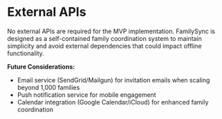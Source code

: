 # External APIs

No external APIs are required for the MVP implementation. FamilySync is designed as a self-contained family coordination system to maintain simplicity and avoid external dependencies that could impact offline functionality.

**Future Considerations:**
- Email service (SendGrid/Mailgun) for invitation emails when scaling beyond 1,000 families
- Push notification service for mobile engagement
- Calendar integration (Google Calendar/iCloud) for enhanced family coordination

